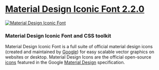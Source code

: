 # [Material Design Iconic Font 2.2.0](http://shabuninil.github.io/material-design-iconic-font)
[![Material Design Iconic Font](http://zavoloklom.github.io/material-design-iconic-font/img/Material-Design-Iconic-Font.png)](http://shabuninil.github.io/material-design-iconic-font/)

### Material Design Iconic Font and CSS toolkit

Material Design Iconic Font is a full suite of official material design icons (created and maintained by [Google](https://github.com/google/material-design-icons)) for easy scalable vector graphics on websites or desktop.
Material Design Icons are the official open-source [icons](http://www.google.com/design/spec/resources/sticker-sheets.html#sticker-sheets-components) featured in the Google [Material Design](http://www.google.com/design/spec) specification.